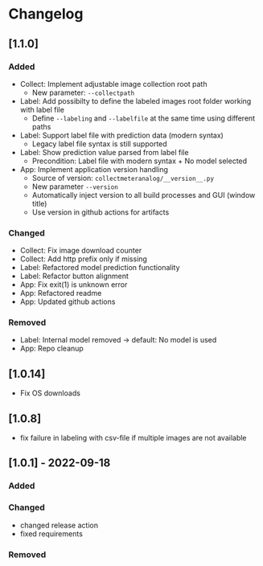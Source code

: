 # Changelog

## [1.1.0]

### Added
- Collect: Implement adjustable image collection root path
  - New parameter: `--collectpath`
- Label: Add possibilty to define the labeled images root folder working with label file
  - Define `--labeling` and `--labelfile` at the same time using different paths
- Label: Support label file with prediction data (modern syntax)
  - Legacy label file syntax is still supported
- Label: Show prediction value parsed from label file
  - Precondition: Label file with modern syntax + No model selected
- App: Implement application version handling
  - Source of version: `collectmeteranalog/__version__.py`
  - New parameter `--version`
  - Automatically inject version to all build processes and GUI (window title)
  - Use version in github actions for artifacts

### Changed
- Collect: Fix image download counter
- Collect: Add http prefix only if missing
- Label: Refactored model prediction functionality
- Label: Refactor button alignment
- App: Fix exit(1) is unknown error
- App: Refactored readme
- App: Updated github actions

### Removed
- Label: Internal model removed -> default: No model is used
- App: Repo cleanup


## [1.0.14]

- Fix OS downloads


## [1.0.8]

- fix failure in labeling with csv-file if multiple images are not available


## [1.0.1] - 2022-09-18

### Added

### Changed

- changed release action
- fixed requirements

### Removed

